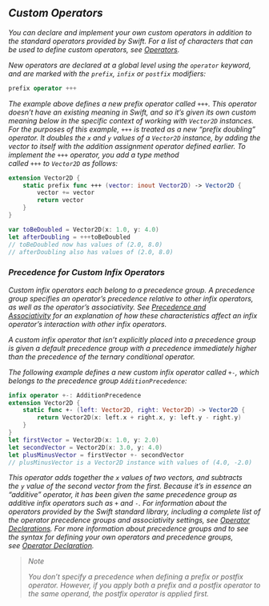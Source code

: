 ## *Custom Operators*

*You can declare and implement your own custom operators in addition to the standard operators provided by Swift. For a list of characters that can be used to define custom operators, see [Operators](https://docs.swift.org/swift-book/documentation/the-swift-programming-language/lexicalstructure#Operators).*

*New operators are declared at a global level using the `operator` keyword, and are marked with the `prefix`, `infix` or `postfix` modifiers:*

```swift
prefix operator +++
```

*The example above defines a new prefix operator called `+++`. This operator doesn’t have an existing meaning in Swift, and so it’s given its own custom meaning below in the specific context of working with `Vector2D` instances. For the purposes of this example, `+++` is treated as a new “prefix doubling” operator. It doubles the `x` and `y` values of a `Vector2D` instance, by adding the vector to itself with the addition assignment operator defined earlier. To implement the `+++` operator, you add a type method called `+++` to `Vector2D` as follows:*

```swift
extension Vector2D {
    static prefix func +++ (vector: inout Vector2D) -> Vector2D {
        vector += vector
        return vector
    }
}

var toBeDoubled = Vector2D(x: 1.0, y: 4.0)
let afterDoubling = +++toBeDoubled
// toBeDoubled now has values of (2.0, 8.0)
// afterDoubling also has values of (2.0, 8.0)
```

### *Precedence for Custom Infix Operators*

*Custom infix operators each belong to a precedence group. A precedence group specifies an operator’s precedence relative to other infix operators, as well as the operator’s associativity. See [Precedence and Associativity](https://docs.swift.org/swift-book/documentation/the-swift-programming-language/advancedoperators#Precedence-and-Associativity) for an explanation of how these characteristics affect an infix operator’s interaction with other infix operators.*

*A custom infix operator that isn’t explicitly placed into a precedence group is given a default precedence group with a precedence immediately higher than the precedence of the ternary conditional operator.*

*The following example defines a new custom infix operator called `+-`, which belongs to the precedence group `AdditionPrecedence`:*

```swift
infix operator +-: AdditionPrecedence
extension Vector2D {
    static func +- (left: Vector2D, right: Vector2D) -> Vector2D {
        return Vector2D(x: left.x + right.x, y: left.y - right.y)
    }
}
let firstVector = Vector2D(x: 1.0, y: 2.0)
let secondVector = Vector2D(x: 3.0, y: 4.0)
let plusMinusVector = firstVector +- secondVector
// plusMinusVector is a Vector2D instance with values of (4.0, -2.0)
```

*This operator adds together the `x` values of two vectors, and subtracts the `y` value of the second vector from the first. Because it’s in essence an “additive” operator, it has been given the same precedence group as additive infix operators such as `+` and `-`. For information about the operators provided by the Swift standard library, including a complete list of the operator precedence groups and associativity settings, see [Operator Declarations](https://developer.apple.com/documentation/swift/operator_declarations). For more information about precedence groups and to see the syntax for defining your own operators and precedence groups, see [Operator Declaration](https://docs.swift.org/swift-book/documentation/the-swift-programming-language/declarations#Operator-Declaration).*

> *Note*
> 
> *You don’t specify a precedence when defining a prefix or postfix operator. However, if you apply both a prefix and a postfix operator to the same operand, the postfix operator is applied first.*
